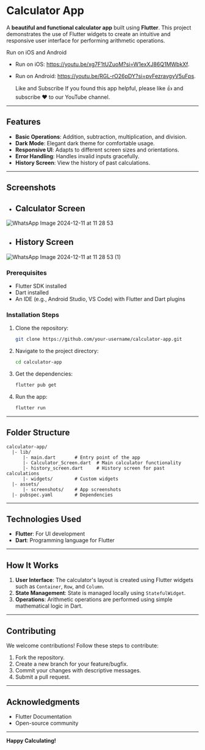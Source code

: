 # Calculator App

A **beautiful and functional calculator app** built using **Flutter**. This project demonstrates the use of Flutter widgets to create an intuitive and responsive user interface for performing arithmetic operations.

Run on iOS and Android

- Run on iOS: https://youtu.be/xg7F1tUZuoM?si=W1exXJ86Q1MWbkXf.
- Run on Android: https://youtu.be/RGL-rO26pDY?si=pvFezravgyV5uFps.

   Like and Subscribe
If you found this app helpful, please like 👍 and subscribe ❤️ to our YouTube channel.
---

## **Features**

- **Basic Operations**: Addition, subtraction, multiplication, and division.
- **Dark Mode**: Elegant dark theme for comfortable usage.
- **Responsive UI**: Adapts to different screen sizes and orientations.
- **Error Handling**: Handles invalid inputs gracefully.
- **History Screen**: View the history of past calculations.

---
## Screenshots

- Calculator Screen
  --
![WhatsApp Image 2024-12-11 at 11 28 53](https://github.com/user-attachments/assets/bb7e0516-48be-4b02-b575-c0cc9886d69e)

- History Screen
  --
![WhatsApp Image 2024-12-11 at 11 28 53 (1)](https://github.com/user-attachments/assets/64fb9e79-1863-4d40-b702-a56e2af5107a)


### Prerequisites

- Flutter SDK installed
- Dart installed
- An IDE (e.g., Android Studio, VS Code) with Flutter and Dart plugins

### Installation Steps

1. Clone the repository:
   ```bash
   git clone https://github.com/your-username/calculator-app.git
   ```
2. Navigate to the project directory:
   ```bash
   cd calculator-app
   ```
3. Get the dependencies:
   ```bash
   flutter pub get
   ```
4. Run the app:
   ```bash
   flutter run
   ```

---

## **Folder Structure**

```plaintext
calculator-app/
  |- lib/
      |- main.dart       # Entry point of the app
      |- Calculator_Screen.dart  # Main calculator functionality
      |- history_screen.dart     # History screen for past calculations
      |- widgets/        # Custom widgets
  |- assets/
      |- screenshots/    # App screenshots
  |- pubspec.yaml        # Dependencies
```

---

## **Technologies Used**

- **Flutter**: For UI development
- **Dart**: Programming language for Flutter

---

## **How It Works**

1. **User Interface**: The calculator's layout is created using Flutter widgets such as `Container`, `Row`, and `Column`.
2. **State Management**: State is managed locally using `StatefulWidget`.
3. **Operations**: Arithmetic operations are performed using simple mathematical logic in Dart.

---

## **Contributing**

We welcome contributions! Follow these steps to contribute:

1. Fork the repository.
2. Create a new branch for your feature/bugfix.
3. Commit your changes with descriptive messages.
4. Submit a pull request.

---


## **Acknowledgments**

- Flutter Documentation
- Open-source community

---

**Happy Calculating!**

